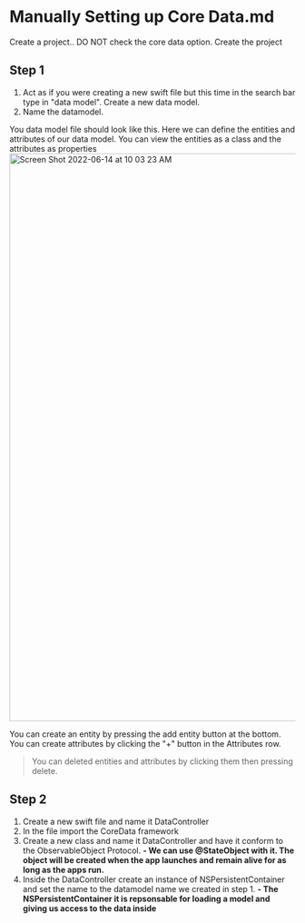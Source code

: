# Manually Setting up Core Data.md

Create a project.. DO NOT check the core data option. Create the project


## Step 1
1. Act as if you were creating a new swift file but this time in the search bar type in "data model". Create a new data model.
2. Name the datamodel.

You data model file should look like this. Here we can define the entities and attributes of our data model. You can view the entities as a class and the attributes
as properties
<img width="1000" alt="Screen Shot 2022-06-14 at 10 03 23 AM" src="https://user-images.githubusercontent.com/64448202/173596902-c7da61e1-bca4-400f-842e-ddbd396f35db.png">

 You can create an entity by pressing the add entity button at the bottom.
 You can create attributes by clicking the "+" button in the Attributes row.

> You can deleted entities and attributes by clicking them then pressing delete. 

## Step 2
1. Create a new swift file and name it DataController
2. In the file import the CoreData framework
3. Create a new class and name it DataController and have it conform to the ObservableObject Protocol.
  **- We can use @StateObject with it. The object will be created when the app launches and remain alive for as long as the apps run.**
4. Inside the DataController create an instance of NSPersistentContainer and set the name to the datamodel name we created in step 1.
  **- The NSPersistentContainer it is repsonsable for loading a model and giving us access to the data inside**
